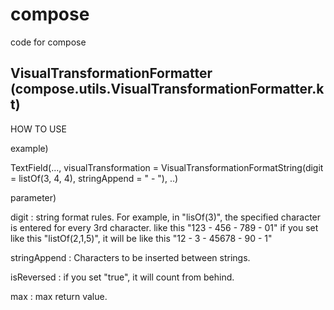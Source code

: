 # compose
code for compose



## VisualTransformationFormatter (compose.utils.VisualTransformationFormatter.kt)
 HOW TO USE

  example)
  
   TextField(..., visualTransformation = VisualTransformationFormatString(digit = listOf(3, 4, 4), stringAppend = " - "), ..)

  parameter)
  
   digit : string format rules. 
           For example, in "lisOf(3)", the specified character is entered for every 3rd character. like this "123 - 456 - 789 - 01"
           if you set like this "listOf(2,1,5)", it will be like this "12 - 3 - 45678 - 90 - 1"
           
   stringAppend : Characters to be inserted between strings.
   
   isReversed : if you set "true", it will count from behind.
   
   max : max return value.
